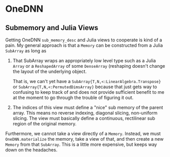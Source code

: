 # OneDNN

## Submemory and Julia Views

Getting OneDNN `sub_memory_desc` and Julia views to cooperate is kind of a pain.
My general approach is that a `Memory` can be constructed from a Julia `SubArray` as long as

1. That SubArray wraps an appropriately low level type such as a Julia `Array` or a
    `ReshapedArray` of some `DenseArray` (reshaping doesn't change the layout of the
    underlying object.

    That is, we can't yet have a `SubArray{T,N,<:LinearAlgebra.Transpose}` or
    `SubArray{T,N,<:PermutedDimsArray}` because that just gets way to confusing to keep
    track of and does not provide sufficient benefit to me at the moment to go through the
    trouble of figuring it out.

2. The indices of this view must define a "nice" sub memory of the parent array.
    This means no reverse indexing, diagonal slicing, non-uniform slicing.
    The view must basically define a continuous, rectilinear sub region of the original
    memory.

Furthermore, we cannot take a view directly of a `Memory`.
Instead, we must `OneDNN.materialize` the memory, take a view of that, and then create a new `Memory` from that `SubArray`.
This is a little more expensive, but keeps way down on the headaches.

